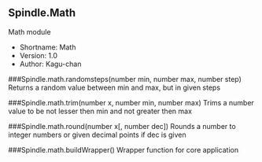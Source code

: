 Spindle.Math
------------
Math module

* Shortname: Math
* Version: 1.0
* Author: Kagu-chan

###Spindle.math.randomsteps(number min, number max, number step)
Returns a random value between min and max, but in given steps

###Spindle.math.trim(number x, number min, number max)
Trims a number value to be not lesser then min and not greater then max

###Spindle.math.round(number x[, number dec])
Rounds a number to integer numbers or given decimal points if dec is given

###Spindle.math.buildWrapper()
Wrapper function for core application
